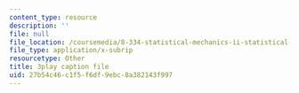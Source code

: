 ```yaml
---
content_type: resource
description: ''
file: null
file_location: /coursemedia/8-334-statistical-mechanics-ii-statistical-physics-of-fields-spring-2014/27b54c46c1f5f6df9ebc8a382143f997_opL7d8vY0KA.srt
file_type: application/x-subrip
resourcetype: Other
title: 3play caption file
uid: 27b54c46-c1f5-f6df-9ebc-8a382143f997
---
```


